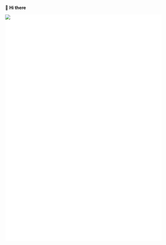 👋 **Hi there**

<div style="position:relative; display: flex; flex-wrap: nowrap;"> 
    <img style='position:absolute; z-index:1;' src='github-metrics.svg' alt="github-metrics.svg"/>
    <img style='position:absolute; z-index:2;' src='
https://s.namemc.com/3d/skin/body.png?id=6af8d544cda690aa&model=slim&width=512&height=512'/>
</div> 

❄️ **Skills**

<a href="#"><img src="https://img.shields.io/badge/-Python-3e74a2?style=flat-square&logo=Python&logoColor=fff" />&nbsp;<img src="https://img.shields.io/badge/-JavaScript-f5dd19?style=flat-square&logo=JavaScript&logoColor=fff" />&nbsp;<img src="https://img.shields.io/badge/-HTML5-e84a25?style=flat-square&logo=HTML5&logoColor=fff" />&nbsp;<img src="https://img.shields.io/badge/-Node.js-339933?style=flat-square&logo=Node.js&logoColor=fff" />&nbsp;<img src="https://img.shields.io/badge/-Linux-000000?style=flat-square&logo=Linux&logoColor=fff" /></a>

🎄 **Others**

- 🔭 Most Use: Python
- 📫 E-mail: 1747433912@qq.com
- 🌐 Languages: 简体中文, English
